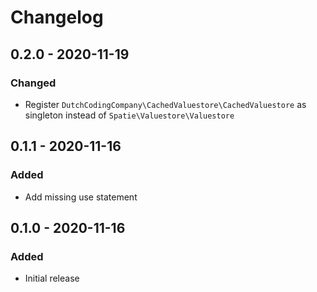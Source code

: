 # Changelog

## 0.2.0 - 2020-11-19

### Changed
- Register `DutchCodingCompany\CachedValuestore\CachedValuestore` as singleton instead of `Spatie\Valuestore\Valuestore`

## 0.1.1 - 2020-11-16

### Added
- Add missing use statement

## 0.1.0 - 2020-11-16

### Added
- Initial release
